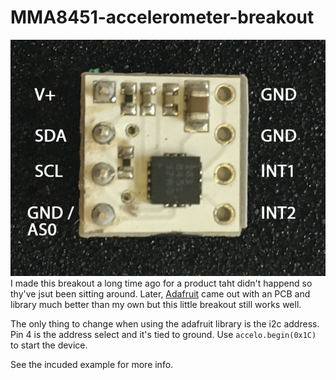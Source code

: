 # MMA8451-accelerometer-breakout  
  
![](https://raw.githubusercontent.com/BleepLabs/MMA8451-accelerometer-breakout-/main/MMA8451_PCB.png)   
I made this breakout a long time ago for a product taht didn't happend so thy've jsut been sitting around. Later, [Adafruit](https://www.adafruit.com/product/2019) came out with an PCB and library much better than my own but this little breakout still works well.  
  
The only thing to change when using the adafruit library is the i2c address. Pin 4 is the address select and it's tied to ground. Use `accelo.begin(0x1C)` to start the device.  
  
See the incuded example for more info.    
